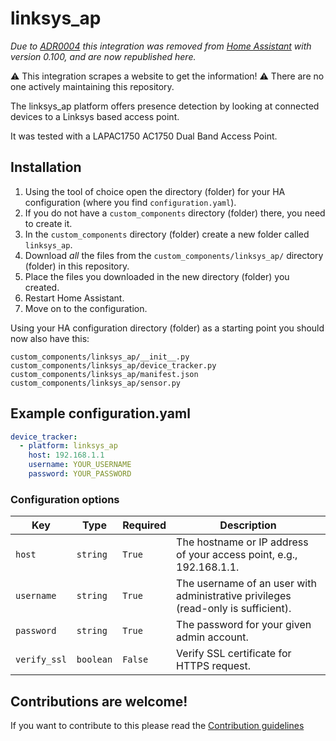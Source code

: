 # linksys_ap

_Due to [ADR0004](https://github.com/home-assistant/architecture/blob/master/adr/0004-webscraping.md) this integration was removed from [Home Assistant](https://github.com/home-assistant/home-assistant/tree/0.99.0) with version 0.100, and are now republished here._

⚠️ This integration scrapes a website to get the information!
⚠️ There are no one actively maintaining this repository.

The linksys_ap platform offers presence detection by looking at connected devices to a Linksys based access point.

It was tested with a LAPAC1750 AC1750 Dual Band Access Point.

## Installation

1. Using the tool of choice open the directory (folder) for your HA configuration (where you find `configuration.yaml`).
2. If you do not have a `custom_components` directory (folder) there, you need to create it.
3. In the `custom_components` directory (folder) create a new folder called `linksys_ap`.
4. Download _all_ the files from the `custom_components/linksys_ap/` directory (folder) in this repository.
5. Place the files you downloaded in the new directory (folder) you created.
6. Restart Home Assistant.
7. Move on to the configuration.

Using your HA configuration directory (folder) as a starting point you should now also have this:

```text
custom_components/linksys_ap/__init__.py
custom_components/linksys_ap/device_tracker.py
custom_components/linksys_ap/manifest.json
custom_components/linksys_ap/sensor.py
```

## Example configuration.yaml

```yaml
device_tracker:
  - platform: linksys_ap
    host: 192.168.1.1
    username: YOUR_USERNAME
    password: YOUR_PASSWORD
```

### Configuration options

Key | Type | Required | Description
-- | -- | -- | --
`host` | `string` | `True` | The hostname or IP address of your access point, e.g., 192.168.1.1.
`username` | `string` | `True` | The username of an user with administrative privileges (read-only is sufficient).
`password` | `string` | `True` | The password for your given admin account.
`verify_ssl` | `boolean` | `False` | Verify SSL certificate for HTTPS request.

## Contributions are welcome!

If you want to contribute to this please read the [Contribution guidelines](CONTRIBUTING.md)
